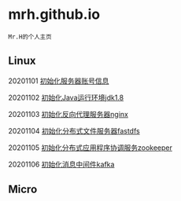 # mrh.github.io

	Mr.H的个人主页

## Linux

20201101 [初始化服务器账号信息](https://github.com/zfhlm/mrh.github.io/blob/main/document/linux/linux-20201101%20%E5%88%9D%E5%A7%8B%E5%8C%96%E6%9C%8D%E5%8A%A1%E5%99%A8%E8%B4%A6%E5%8F%B7%E4%BF%A1%E6%81%AF.md)

20201102 [初始化Java运行环境jdk1.8](https://github.com/zfhlm/mrh.github.io/blob/main/document/linux/linux-20201102%20%E5%88%9D%E5%A7%8B%E5%8C%96Java%E8%BF%90%E8%A1%8C%E7%8E%AF%E5%A2%83jdk1.8.md)

20201103 [初始化反向代理服务器nginx](https://github.com/zfhlm/mrh.github.io/blob/main/document/linux/linux-20201103%20%E5%88%9D%E5%A7%8B%E5%8C%96%E5%8F%8D%E5%90%91%E4%BB%A3%E7%90%86%E6%9C%8D%E5%8A%A1%E5%99%A8nginx.md)

20201104 [初始化分布式文件服务器fastdfs](https://github.com/zfhlm/mrh.github.io/blob/main/document/linux/linux-20201104%20%E5%88%9D%E5%A7%8B%E5%8C%96%E5%88%86%E5%B8%83%E5%BC%8F%E6%96%87%E4%BB%B6%E6%9C%8D%E5%8A%A1%E5%99%A8fastdfs.md)

20201105 [初始化分布式应用程序协调服务zookeeper](https://github.com/zfhlm/mrh.github.io/blob/main/document/linux/linux-20201105%20%E5%88%9D%E5%A7%8B%E5%8C%96%E5%88%86%E5%B8%83%E5%BC%8F%E5%BA%94%E7%94%A8%E7%A8%8B%E5%BA%8F%E5%8D%8F%E8%B0%83%E6%9C%8D%E5%8A%A1zookeeper.md)

20201106 [初始化消息中间件kafka](https://github.com/zfhlm/mrh.github.io/blob/main/document/linux/linux-20201106%20%E5%88%9D%E5%A7%8B%E5%8C%96%E6%B6%88%E6%81%AF%E4%B8%AD%E9%97%B4%E4%BB%B6kafka.md)

## Micro

